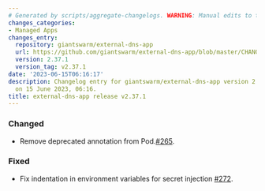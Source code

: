 ```yaml
---
# Generated by scripts/aggregate-changelogs. WARNING: Manual edits to this files will be overwritten.
changes_categories:
- Managed Apps
changes_entry:
  repository: giantswarm/external-dns-app
  url: https://github.com/giantswarm/external-dns-app/blob/master/CHANGELOG.md#2371---2023-06-15
  version: 2.37.1
  version_tag: v2.37.1
date: '2023-06-15T06:16:17'
description: Changelog entry for giantswarm/external-dns-app version 2.37.1, published
  on 15 June 2023, 06:16.
title: external-dns-app release v2.37.1
---
```


### Changed
- Remove deprecated annotation from Pod.[#265](https://github.com/giantswarm/external-dns-app/pull/265).
### Fixed
- Fix indentation in environment variables for secret injection [#272](https://github.com/giantswarm/external-dns-app/pull/272).
